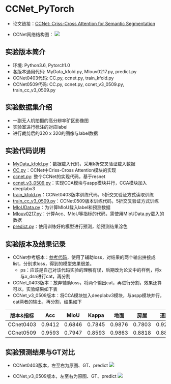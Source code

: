 # CCNet_PyTorch

- 论文链接：[CCNet: Criss-Cross Attention for Semantic Segmentation](http://cn.arxiv.org/pdf/1811.11721.pdf)

- CCNet网络结构图：
![](https://blog-1258986886.cos.ap-beijing.myqcloud.com/paper/18-3.jpg)

## 实验版本简介
- 环境: Python3.6, Pytorch1.0
- 各版本通用代码: MyData_kfold.py, MIouv0217.py, predict.py
- CCNet0403代码: CC.py, ccnet.py, train_kfold.py
- CCNet0509代码: CC.py, ccnet.py, ccnet_v3_0509.py, train_cc_v3_0509.py 

## 实验数据集介绍
- 一副无人机拍摄的高分辨率矿区影像图
- 实验室进行标注的对应label
- 进行裁剪后的320 x 320的图像与label数据

## 实验代码说明
- [MyData_kfold.py](https://github.com/yearing1017/CCNet_PyTorch/blob/master/MyData_kfold.py)：数据载入代码，采用k折交叉验证载入数据
- [CC.py](https://github.com/yearing1017/CCNet_PyTorch/blob/master/CCNet/CC.py)：CCNet中Criss-Cross Attention模块的实现
- [ccnet.py](https://github.com/yearing1017/CCNet_PyTorch/blob/master/CCNet/ccnet.py): 整个CCNet的实现代码，基于resnet
- [ccnet_v3_0509.py](https://github.com/yearing1017/CCNet_PyTorch/blob/master/ccnet_v3_0509.py)：实现CCA模块与aspp模块并行，CCA模块加入deeplabv3
- [train_kfold.py](https://github.com/yearing1017/CCNet_PyTorch/blob/master/train_kfold.py)：CCNet0403版本训练代码，5折交叉验证方式读取训练
- [train_cc_v3_0509.py](https://github.com/yearing1017/CCNet_PyTorch/blob/master/train_cc_v3_0509.py)：CCNet0509版本训练代码，5折交叉验证方式训练
- [MIoUData.py](https://github.com/yearing1017/CCNet_PyTorch/blob/master/MIoUData.py)：为计算MIoU载入label和预测数据
- [MIouv0217.py](https://github.com/yearing1017/CCNet_PyTorch/blob/master/MIouv0217.py)：计算Acc、MIoU等指标的代码，需使用MIoUData.py载入的数据
- [predict.py](https://github.com/yearing1017/CCNet_PyTorch/blob/master/predict.py)：使用训练好的模型进行预测，给预测结果涂色 

## 实验版本及结果记录
- CCNet参考版本：[参考代码](https://github.com/speedinghzl/CCNet)，使用了辅助loss，对结果的两个输出拼接成list，分别求loss，得到的模型效果很差。
  - ps：应该是自己对该代码实验的理解有误，后期改为论文中的样例，将x与x_dsn进行cat，再分割
- CCNet_0403版本：放弃辅助loss，将两个输出cat，再进行分割，效果还算可以，实验结果如下表
- CCNet_v3_0509版本：将CCA模块加入deeplabv3模块，与aspp模块并行，cat两者的输出，再分割，结果如下

|     版本&指标    |  Acc   |  MIoU  | Kappa  |  地面  |  房屋  |  道路  |  车辆  |
| :-----: | :----: | :----: | :----: | :----: | :----: | :----: | :----: |
| CCnet0403 | 0.9412 | 0.6846 | 0.7845 | 0.9876 | 0.7803 | 0.9252 | 0.4353 |
| CCnet0509 | 0.9593 | 0.7947 | 0.8593 | 0.9863 | 0.8818 | 0.8856 | 0.6740 |

## 实验预测结果与GT对比
- CCNet0403版本，左至右为原图、GT、predict
![](https://blog-1258986886.cos.ap-beijing.myqcloud.com/yearing1017/ccnet0506.jpg)

- CCNet_v3_0509版本，左至右为原图、GT、predict
![](https://blog-1258986886.cos.ap-beijing.myqcloud.com/yearing1017/ccnet0509.jpg)
